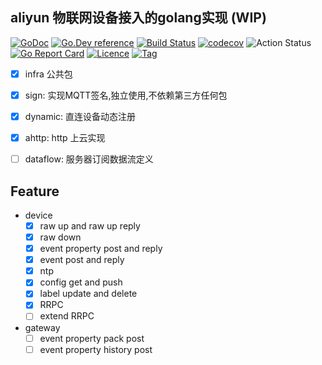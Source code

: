 ## aliyun 物联网设备接入的golang实现 (WIP)

[![GoDoc](https://godoc.org/github.com/thinkgos/aliyun-iot?status.svg)](https://godoc.org/github.com/thinkgos/aliyun-iot)
[![Go.Dev reference](https://img.shields.io/badge/go.dev-reference-blue?logo=go&logoColor=white)](https://pkg.go.dev/github.com/thinkgos/aliyun-iot?tab=doc)
[![Build Status](https://www.travis-ci.org/thinkgos/aliyun-iot.svg?branch=master)](https://www.travis-ci.org/thinkgos/aliyun-iot)
[![codecov](https://codecov.io/gh/thinkgos/aliyun-iot/branch/master/graph/badge.svg)](https://codecov.io/gh/thinkgos/aliyun-iot)
![Action Status](https://github.com/thinkgos/aliyun-iot/workflows/Go/badge.svg)
[![Go Report Card](https://goreportcard.com/badge/github.com/thinkgos/aliyun-iot)](https://goreportcard.com/report/github.com/thinkgos/aliyun-iot)
[![Licence](https://img.shields.io/github/license/thinkgos/aliyun-iot)](https://raw.githubusercontent.com/thinkgos/aliyun-iot/master/LICENSE)
[![Tag](https://img.shields.io/github/v/tag/thinkgos/aliyun-iot)](https://github.com/thinkgos/aliyun-iot/tags)

- [x] infra 公共包
- [x] sign: 实现MQTT签名,独立使用,不依赖第三方任何包
- [x] dynamic: 直连设备动态注册
- [x] ahttp: http 上云实现
- [ ] dataflow: 服务器订阅数据流定义


## Feature 

- device
    - [x] raw up and raw up reply
    - [x] raw down
    - [x] event property post and reply
    - [x] event post and reply
    - [x] ntp
    - [x] config get and push
    - [x] label update and delete
    - [x] RRPC
    - [ ] extend RRPC

- gateway
    - [ ] event property pack post
    - [ ] event property history post
